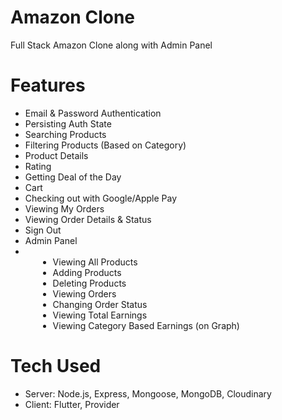 # Amazon Clone
Full Stack Amazon Clone along with Admin Panel

# Features
- Email & Password Authentication
- Persisting Auth State
- Searching Products
- Filtering Products (Based on Category)
- Product Details
- Rating
- Getting Deal of the Day
- Cart
- Checking out with Google/Apple Pay
- Viewing My Orders
- Viewing Order Details & Status
- Sign Out 
- Admin Panel
- <ul style="list-style-type: disc; margin-left: 20px;">
  <li>Viewing All Products</li>
  <li>Adding Products</li>
  <li>Deleting Products</li>
  <li>Viewing Orders</li>
  <li>Changing Order Status</li>
  <li>Viewing Total Earnings</li>
  <li>Viewing Category Based Earnings (on Graph)</li>
</ul>


# Tech Used
- Server: Node.js, Express, Mongoose, MongoDB, Cloudinary
- Client: Flutter, Provider

